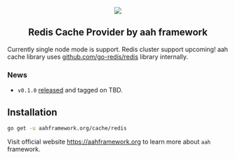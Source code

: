 <p align="center">
  <img src="https://cdn.aahframework.org/assets/img/aah-logo-64x64.png" />
  <h2 align="center">Redis Cache Provider by aah framework</h2>
</p>

Currently single node mode is support. Redis cluster support upcoming! aah cache library uses [github.com/go-redis/redis](https://godoc.org/github.com/go-redis/redis) library internally. 

### News

  * `v0.1.0` [released](https://github.com/aahframework/redis-cache-provider/releases/latest) and tagged on TBD.

## Installation

```bash
go get -u aahframework.org/cache/redis
```

Visit official website https://aahframework.org to learn more about `aah` framework.
